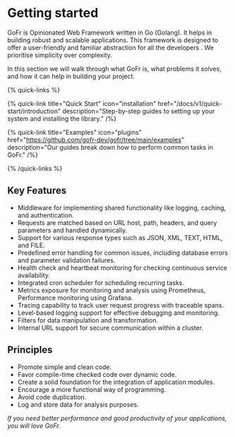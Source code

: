 # Getting started
GoFr is Opinionated Web Framework written in Go (Golang). It helps in building robust and scalable applications. This framework is designed to offer a user-friendly and familiar abstraction for all the developers . We prioritise simplicity over complexity.

In this section we will walk through what GoFr is, what problems it solves, and how it can help in building your project.


{% quick-links %}

{% quick-link title="Quick Start" icon="installation" href="/docs/v1/quick-start/introduction" description="Step-by-step guides to setting up your system and installing the library." /%}

{% quick-link title="Examples" icon="plugins" href="https://github.com/gofr-dev/gofr/tree/main/examples" description="Our guides break down how to perform common tasks in GoFr." /%}

{% /quick-links %}

## Key Features
-  Middleware for implementing shared functionality like logging, caching, and authentication.
-  Requests are matched based on URL host, path, headers, and query parameters and handled dynamically.
- Support for various response types such as JSON, XML, TEXT, HTML, and FILE.
- Predefined error handling for common issues, including database errors and parameter validation failures.
- Health check and heartbeat monitoring for checking continuous service availability.
- Integrated cron scheduler for scheduling recurring tasks.
- Metrics exposure for monitoring and analysis using Prometheus, Performance monitoring using Grafana.
- Tracing capability to track user request progress with traceable spans.
- Level-based logging support for effective debugging and monitoring.
- Filters for data manipulation and transformation.
- Internal URL support for secure communication within a cluster.


## Principles

- Promote simple and clean code.
- Favor compile-time checked code over dynamic code.
- Create a solid foundation for the integration of application modules.
- Encourage a more functional way of programming.
- Avoid code duplication.
- Log and store data for analysis purposes.

*If you need better performance and good productivity of your applications, you will love GoFr.*